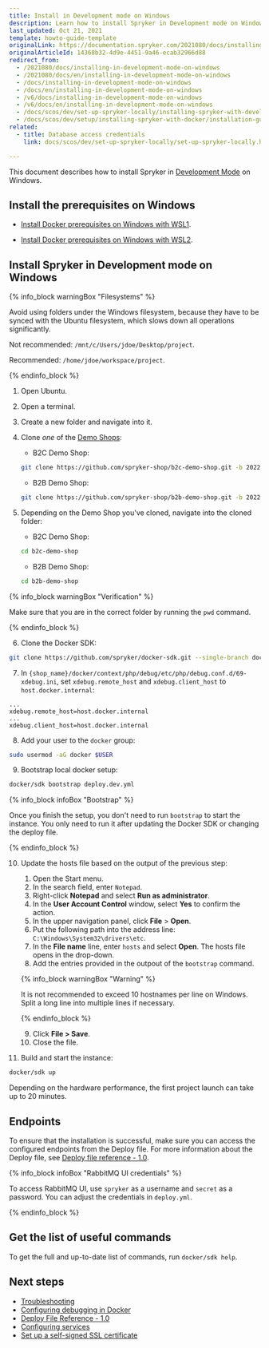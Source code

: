 ```yaml
---
title: Install in Development mode on Windows
description: Learn how to install Spryker in Development mode on Windows.
last_updated: Oct 21, 2021
template: howto-guide-template
originalLink: https://documentation.spryker.com/2021080/docs/installing-in-development-mode-on-windows
originalArticleId: 14368b32-4d9e-4451-9a46-ecab32966d88
redirect_from:
  - /2021080/docs/installing-in-development-mode-on-windows
  - /2021080/docs/en/installing-in-development-mode-on-windows
  - /docs/installing-in-development-mode-on-windows
  - /docs/en/installing-in-development-mode-on-windows
  - /v6/docs/installing-in-development-mode-on-windows
  - /v6/docs/en/installing-in-development-mode-on-windows
  - /docs/scos/dev/set-up-spryker-locally/installing-spryker-with-development-virtual-machine/installing-spryker-with-devvm-on-windows.html
  - /docs/scos/dev/setup/installing-spryker-with-docker/installation-guides/installing-in-development-mode-on-windows.html
related:
  - title: Database access credentials
    link: docs/scos/dev/set-up-spryker-locally/set-up-spryker-locally.html

---
```


This document describes how to install Spryker in [Development Mode](/docs/scos/dev/set-up-spryker-locally/install-spryker/install/choose-an-installation-mode.html#development-mode) on Windows.

## Install the prerequisites on Windows

* [Install Docker prerequisites on Windows with WSL1](/docs/scos/dev/set-up-spryker-locally/install-spryker/install-docker-prerequisites/install-docker-prerequisites-on-windows-with-wsl1.html).

* [Install Docker prerequisites on Windows with WSL2](/docs/scos/dev/set-up-spryker-locally/install-spryker/install-docker-prerequisites/install-docker-prerequisites-on-windows-with-wsl2.html).


## Install Spryker in Development mode on Windows

{% info_block warningBox "Filesystems" %}

Avoid using folders under the Windows filesystem, because they have to be synced with the Ubuntu filesystem, which slows down all operations significantly.

Not recommended: `/mnt/c/Users/jdoe/Desktop/project`.

Recommended: `/home/jdoe/workspace/project`.

{% endinfo_block %}

1. Open Ubuntu.
2. Open a terminal.
3. Create a new folder and navigate into it.

4. Clone *one* of the [Demo Shops](/docs/scos/user/intro-to-spryker/intro-to-spryker.html#spryker-b2bb2c-demo-shops):

    * B2C Demo Shop:

    ```bash
    git clone https://github.com/spryker-shop/b2c-demo-shop.git -b 202212.0-p2 --single-branch ./b2c-demo-shop
    ```

    * B2B Demo Shop:

    ```bash
    git clone https://github.com/spryker-shop/b2b-demo-shop.git -b 202212.0-p2 --single-branch ./b2b-demo-shop
    ```

5. Depending on the Demo Shop you've cloned, navigate into the cloned folder:

    * B2C Demo Shop:

    ```bash
    cd b2c-demo-shop
    ```

    * B2B Demo Shop:

    ```bash
    cd b2b-demo-shop
    ```

{% info_block warningBox "Verification" %}

Make sure that you are in the correct folder by running the `pwd` command.

{% endinfo_block %}

6. Clone the Docker SDK:

```bash
git clone https://github.com/spryker/docker-sdk.git --single-branch docker
```

7. In `{shop_name}/docker/context/php/debug/etc/php/debug.conf.d/69-xdebug.ini`, set `xdebug.remote_host` and `xdebug.client_host` to `host.docker.internal`:

```text
...
xdebug.remote_host=host.docker.internal
...
xdebug.client_host=host.docker.internal
```

8. Add your user to the `docker` group:

```bash
sudo usermod -aG docker $USER
```

9. Bootstrap local docker setup:

```bash
docker/sdk bootstrap deploy.dev.yml
```

{% info_block infoBox "Bootstrap" %}

Once you finish the setup, you don't need to run `bootstrap` to start the instance. You only need to run it after updating the Docker SDK or changing the deploy file.

{% endinfo_block %}

10. Update the hosts file based on the output of the previous step:
    1. Open the Start menu.
    2. In the search field, enter `Notepad`.
    3. Right-click **Notepad** and select **Run as administrator**.
    4. In the **User Account Control** window, select **Yes** to confirm the action.
    5. In the upper navigation panel, click **File** > **Open**.
    6. Put the following path into the address line: `C:\Windows\System32\drivers\etc`.
    7. In the **File name** line, enter `hosts` and select **Open**.
    The hosts file opens in the drop-down.
    8. Add the entries provided in the outpout of the `bootstrap` command.

    {% info_block warningBox "Warning" %}

    It is not recommended to exceed 10 hostnames per line on Windows. Split a long line into multiple lines if necessary.

    {% endinfo_block %}

    9. Click **File > Save**.
    10. Close the file.

11. Build and start the instance:

```bash
docker/sdk up
```

Depending on the hardware performance, the first project launch can take up to 20 minutes.


## Endpoints

To ensure that the installation is successful, make sure you can access the configured endpoints from the Deploy file. For more information about the Deploy file, see [Deploy file reference - 1.0](/docs/scos/dev/the-docker-sdk/{{site.version}}/deploy-file/deploy-file-reference-1.0.html).

{% info_block infoBox "RabbitMQ UI credentials" %}

To access RabbitMQ UI, use `spryker` as a username and `secret` as a password. You can adjust the credentials in `deploy.yml`.

{% endinfo_block %}

## Get the list of useful commands

To get the full and up-to-date list of commands, run `docker/sdk help`.

## Next steps

* [Troubleshooting](/docs/scos/dev/set-up-spryker-locally/troubleshooting-installation/troubleshooting-installation.html)
* [Configuring debugging in Docker](/docs/scos/dev/the-docker-sdk/{{site.version}}/configuring-debugging-in-docker.html)
* [Deploy File Reference - 1.0](/docs/scos/dev/the-docker-sdk/{{site.version}}/deploy-file/deploy-file-reference-1.0.html)
* [Configuring services](/docs/scos/dev/the-docker-sdk/{{site.version}}/configure-services.html)
* [Set up a self-signed SSL certificate](/docs/scos/dev/set-up-spryker-locally/configure-after-installing/set-up-a-self-signed-ssl-certificate.html)
